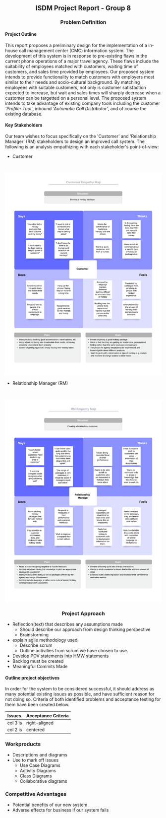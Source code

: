 ## <div align='center'>ISDM Project Report - Group 8 </div>


### <div align='center'>Problem Definition</div>
#### Project Outline
This report proposes a preliminary design for the implementation of a in-house call management center (CMC) information system. The development of this system is in response to pre-existing flaws in the current phone operations of a major travel agency. These flaws include the suitability of employees matched with customers, waiting time of customers, and sales time provided by employees. Our proposed system intends to provide functionality to match customers with employers most similar to their needs and socio-cultural background. By matching employees with suitable customers, not only is customer satisfaction expected to increase, but wait and sales times will sharply decrease when a customer can be targetted on a personal level. The proposed system intends to take advantage of existing company tools including the customer *'Profiler Tool'*, inbound *'Automatic Call Distributor'*, and of course the existing database.

#### Key Stakeholders
Our team wishes to focus specifically on the 'Customer' and 'Relationship Manager' (RM) stakeholders to design an improved call system. The following is an analysis empathizing with each stakeholder's point-of-view:
- Customer  
<img style="float: center;">

![](https://github.com/Cormac-H/ISDM-Assignment1/blob/master/Customer%20Empathy%20Map.jpeg?raw=true "Customer Empathy Map")
</img>
- Relationship Manager (RM)
<img style="float: center;">

![](https://github.com/Cormac-H/ISDM-Assignment1/blob/master/RM%20Empathy%20Map.jpeg?raw=true "Relationship Manager Empathy Map")
</img>


### <div align='center'> Project Approach </div>

- Reflection(text) that describes any assumptions made
    + Should describe our approach from design thinking perspective
    + Brainstorming
- explain agile methodology used
    + Describe scrum
    + Outline activities from scrum we have chosen to use.
- Develop POV statements into HMW statements
- Backlog must be created
- Meaningful Commits Made



#### Outline project objectives
In order for the system to be considered successful, it should address as many potential existing issues as possible, and have sufficient reason for not doing so. Criteria of both identified problems and acceptance testing for them have been created below.
<center>

| Issues        | Acceptance Criteria |
| :------------ |:-------------------| 
| col 3 is      | right-aligned | 
| col 2 is      | centered      |  
     

</center>

### Workproducts
- Descriptions and diagrams
- Use to mark off issues
    + Use Case Diagrams
    + Activity Diagrams
    + Class Diagrams
    + Collaborative diagrams

### Competitive Advantages

- Potential benefits of our new system
- Adverse effects for business if our system fails
